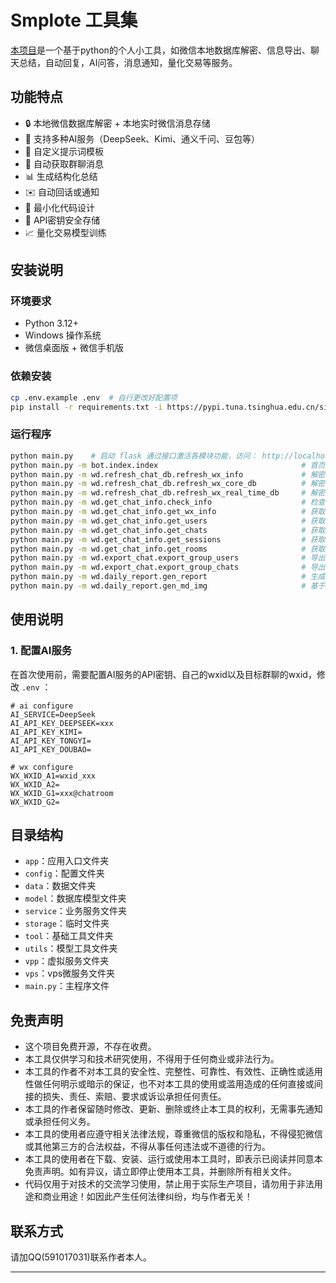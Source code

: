 # Smplote 工具集

[本项目](https://gitee.com/mounten2657/smplote/)是一个基于python的个人小工具，如微信本地数据库解密、信息导出、聊天总结，自动回复，AI问答，消息通知，量化交易等服务。

## 功能特点

- 🔒 本地微信数据库解密 + 本地实时微信消息存储
- 🤖 支持多种AI服务（DeepSeek、Kimi、通义千问、豆包等）
- 📝 自定义提示词模板
- 💬 自动获取群聊消息
- 📊 生成结构化总结
- ✉️ 自动回话或通知
- 🎨 最小化代码设计
- 💾 API密钥安全存储
- 📈 量化交易模型训练

## 安装说明

### 环境要求

- Python 3.12+
- Windows 操作系统
- 微信桌面版 + 微信手机版

### 依赖安装

```bash
cp .env.example .env  # 自行更改好配置项
pip install -r requirements.txt -i https://pypi.tuna.tsinghua.edu.cn/simple
```

### 运行程序
```bash
python main.py    # 启动 flask 通过接口激活各模块功能，访问： http://localhost:9090
python main.py -m bot.index.index                                # 首页基本信息
python main.py -m wd.refresh_chat_db.refresh_wx_info             # 解密并刷新本地微信账户信息
python main.py -m wd.refresh_chat_db.refresh_wx_core_db          # 解密并刷新本地微信核心数据库
python main.py -m wd.refresh_chat_db.refresh_wx_real_time_db     # 解密并刷新本地微信实时数据库
python main.py -m wd.get_chat_info.check_info                    # 检查当前微信配置
python main.py -m wd.get_chat_info.get_wx_info                   # 获取本地保存的微信信息
python main.py -m wd.get_chat_info.get_users                     # 获取所有能见的微信用户信息并保存
python main.py -m wd.get_chat_info.get_chats                     # 获取所有聊天记录信息并保存
python main.py -m wd.get_chat_info.get_sessions                  # 获取所有会话基本信息并保存
python main.py -m wd.get_chat_info.get_rooms                     # 获取每个群聊的全部用户信息并保存
python main.py -m wd.export_chat.export_group_users              # 导出特定群成员信息
python main.py -m wd.export_chat.export_group_chats              # 导出特定群聊天记录
python main.py -m wd.daily_report.gen_report                     # 生成日报并保存md文件
python main.py -m wd.daily_report.gen_md_img                     # 基于md生成日报图片
```

## 使用说明

### 1. 配置AI服务

在首次使用前，需要配置AI服务的API密钥、自己的wxid以及目标群聊的wxid，修改 `.env` ：
````.env
# ai configure
AI_SERVICE=DeepSeek
AI_API_KEY_DEEPSEEK=xxx
AI_API_KEY_KIMI=
AI_API_KEY_TONGYI=
AI_API_KEY_DOUBAO=

# wx configure
WX_WXID_A1=wxid_xxx
WX_WXID_A2=
WX_WXID_G1=xxx@chatroom
WX_WXID_G2=
````


## 目录结构

- `app`：应用入口文件夹
- `config`：配置文件夹
- `data`：数据文件夹
- `model`：数据库模型文件夹
- `service`：业务服务文件夹
- `storage`：临时文件夹
- `tool`：基础工具文件夹
- `utils`：模型工具文件夹
- `vpp`：虚拟服务文件夹
- `vps`：vps微服务文件夹
- `main.py`：主程序文件

## 免责声明
- 这个项目免费开源，不存在收费。
- 本工具仅供学习和技术研究使用，不得用于任何商业或非法行为。
- 本工具的作者不对本工具的安全性、完整性、可靠性、有效性、正确性或适用性做任何明示或暗示的保证，也不对本工具的使用或滥用造成的任何直接或间接的损失、责任、索赔、要求或诉讼承担任何责任。
- 本工具的作者保留随时修改、更新、删除或终止本工具的权利，无需事先通知或承担任何义务。
- 本工具的使用者应遵守相关法律法规，尊重微信的版权和隐私，不得侵犯微信或其他第三方的合法权益，不得从事任何违法或不道德的行为。
- 本工具的使用者在下载、安装、运行或使用本工具时，即表示已阅读并同意本免责声明。如有异议，请立即停止使用本工具，并删除所有相关文件。
- 代码仅用于对技术的交流学习使用，禁止用于实际生产项目，请勿用于非法用途和商业用途！如因此产生任何法律纠纷，均与作者无关！


## 联系方式

请加QQ(591017031)联系作者本人。

---

